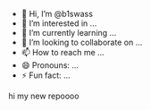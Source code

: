 - 👋 Hi, I’m @b1swass
- 👀 I’m interested in ...
- 🌱 I’m currently learning ...
- 💞️ I’m looking to collaborate on ...
- 📫 How to reach me ...
- 😄 Pronouns: ...
- ⚡ Fun fact: ...

<!---
b1swass/b1swass is a ✨ special ✨ repository because its `README.md` (this file) appears on your GitHub profile.
You can click the Preview link to take a look at your changes.
--->
hi my new repoooo
